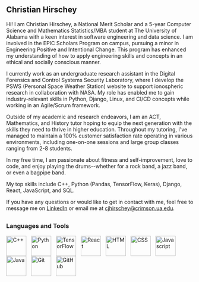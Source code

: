 ## Christian Hirschey

Hi! I am Christian Hirschey, a National Merit Scholar and a 5-year Computer Science and Mathematics Statistics/MBA student at The University of Alabama with a keen interest in software engineering and data science. I am involved in the EPIC Scholars Program on campus, pursuing a minor in Engineering Positive and Intentional Change. This program has enhanced my understanding of how to apply engineering skills and concepts in an ethical and socially conscious manner.

I currently work as an undergraduate research assistant in the Digital Forensics and Control Systems Security Laboratory, where I develop the PSWS (Personal Space Weather Station) website to support ionospheric research in collaboration with NASA. My role has enabled me to gain industry-relevant skills in Python, Django, Linux, and CI/CD concepts while working in an Agile/Scrum framework.

Outside of my academic and research endeavors, I am an ACT, Mathematics, and History tutor hoping to equip the next generation with the skills they need to thrive in higher education. Throughout my tutoring, I've managed to maintain a 100% customer satisfaction rate operating in various environments, including one-on-one sessions and large group classes ranging from 2-8 students.

In my free time, I am passionate about fitness and self-improvement, love to code, and enjoy playing the drums--whether for a rock band, a jazz band, or even a bagpipe band.

My top skills include C++, Python (Pandas, TensorFlow, Keras), Django, React, JavaScript, and SQL.

If you have any questions or would like to get in contact with me, feel free to message me on [LinkedIn](https://www.linkedin.com/in/christianhirschey/) or email me at cjhirschey@crimson.ua.edu.

##

### Languages and Tools

<img align="left" alt="C++" width="54px" style="padding-right:10px;" src="https://cdn.jsdelivr.net/gh/devicons/devicon@latest/icons/cplusplus/cplusplus-original.svg" />
<img align="left" alt="Python" width="54px" style="padding-right:10px;" src="https://cdn.jsdelivr.net/gh/devicons/devicon@latest/icons/python/python-original.svg" />
<img align="left" alt="TensorFlow" width="54px" style="padding-right:10px;" src="https://cdn.jsdelivr.net/gh/devicons/devicon@latest/icons/tensorflow/tensorflow-original.svg" />
<img align="left" alt="React" width="54px" style="padding-right:10px;" src="https://cdn.jsdelivr.net/gh/devicons/devicon@latest/icons/react/react-original.svg" />
<img align="left" alt="HTML" width="54px" style="padding-right:10px;" src="https://cdn.jsdelivr.net/gh/devicons/devicon@latest/icons/html5/html5-original.svg" />
<img align="left" alt="CSS" width="54px" style="padding-right:10px;" src="https://cdn.jsdelivr.net/gh/devicons/devicon@latest/icons/css3/css3-original.svg" />
<img align="left" alt="Javascript" width="54px" style="padding-right:10px;" src="https://cdn.jsdelivr.net/gh/devicons/devicon@latest/icons/javascript/javascript-original.svg" />
<img align="left" alt="Java" width="54px" style="padding-right:10px;" src="https://cdn.jsdelivr.net/gh/devicons/devicon@latest/icons/java/java-original.svg" />
<img align="left" alt="Git" width="54px" style="padding-right:10px;" src="https://cdn.jsdelivr.net/gh/devicons/devicon@latest/icons/git/git-original.svg" />
<img align="left" alt="GitHub" width="54px" style="padding-right:10px;" src="https://cdn.jsdelivr.net/gh/devicons/devicon@latest/icons/github/github-original.svg" />
